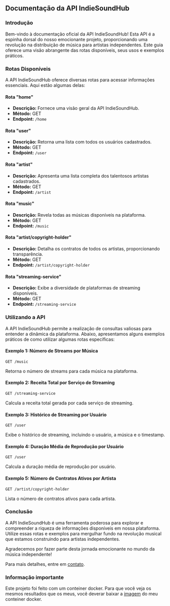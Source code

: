 ## Documentação da API IndieSoundHub

### Introdução

Bem-vindo à documentação oficial da API IndieSoundHub! Esta API é a espinha dorsal do nosso emocionante projeto, proporcionando uma revolução na distribuição de música para artistas independentes. Este guia oferece uma visão abrangente das rotas disponíveis, seus usos e exemplos práticos.

### Rotas Disponíveis

A API IndieSoundHub oferece diversas rotas para acessar informações essenciais. Aqui estão algumas delas:

#### Rota "home"

- **Descrição:** Fornece uma visão geral da API IndieSoundHub.
- **Método:** GET
- **Endpoint:** `/home`

#### Rota "user"

- **Descrição:** Retorna uma lista com todos os usuários cadastrados.
- **Método:** GET
- **Endpoint:** `/user`

#### Rota "artist"

- **Descrição:** Apresenta uma lista completa dos talentosos artistas cadastrados.
- **Método:** GET
- **Endpoint:** `/artist`

#### Rota "music"

- **Descrição:** Revela todas as músicas disponíveis na plataforma.
- **Método:** GET
- **Endpoint:** `/music`

#### Rota "artist/copyright-holder"

- **Descrição:** Detalha os contratos de todos os artistas, proporcionando transparência.
- **Método:** GET
- **Endpoint:** `/artist/copyright-holder`

#### Rota "streaming-service"

- **Descrição:** Exibe a diversidade de plataformas de streaming disponíveis.
- **Método:** GET
- **Endpoint:** `/streaming-service`

### Utilizando a API

A API IndieSoundHub permite a realização de consultas valiosas para entender a dinâmica da plataforma. Abaixo, apresentamos alguns exemplos práticos de como utilizar algumas rotas específicas:

#### Exemplo 1: Número de Streams por Música

```http
GET /music
```

Retorna o número de streams para cada música na plataforma.

#### Exemplo 2: Receita Total por Serviço de Streaming

```http
GET /streaming-service
```

Calcula a receita total gerada por cada serviço de streaming.

#### Exemplo 3: Histórico de Streaming por Usuário

```http
GET /user
```

Exibe o histórico de streaming, incluindo o usuário, a música e o timestamp.

#### Exemplo 4: Duração Média de Reprodução por Usuário

```http
GET /user
```

Calcula a duração média de reprodução por usuário.

#### Exemplo 5: Número de Contratos Ativos por Artista

```http
GET /artist/copyright-holder
```

Lista o número de contratos ativos para cada artista.

### Conclusão

A API IndieSoundHub é uma ferramenta poderosa para explorar e compreender a riqueza de informações disponíveis em nossa plataforma. Utilize essas rotas e exemplos para mergulhar fundo na revolução musical que estamos construindo para artistas independentes.

Agradecemos por fazer parte desta jornada emocionante no mundo da música independente!

Para mais detalhes, entre em [contato](davidsonwferreira8@gmail.com).

### Informação importante

Este projeto foi feito com um conteiner docker. Para que você veja os mesmos resultados que os meus, você deverar baixar a [imagem](https://hub.docker.com/repository/docker/devblackk/db-indiesoundhub/general) do meu conteiner docker.
